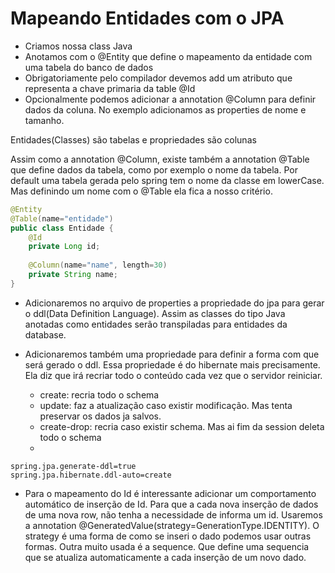 # Mapeando Entidades com o JPA

- Criamos nossa class Java
- Anotamos com o @Entity que define o mapeamento da entidade com uma tabela do banco de dados
- Obrigatoriamente pelo compilador devemos add um atributo que representa a chave primaria da table @Id
- Opcionalmente podemos adicionar a annotation @Column para definir dados da coluna. No exemplo adicionamos as properties
de nome e tamanho.

Entidades(Classes) são tabelas e propriedades são colunas

Assim como a annotation @Column, existe também a annotation @Table que define dados da tabela, como por exemplo o nome
da tabela. Por default uma tabela gerada pelo spring tem o nome da classe em lowerCase. Mas definindo um nome com o
@Table ela fica a nosso critério.
```java
@Entity
@Table(name="entidade")
public class Entidade {
    @Id
    private Long id;
    
    @Column(name="name", length=30)
    private String name;
}
```

- Adicionaremos no arquivo de properties a propriedade do jpa para gerar o ddl(Data Definition Language). Assim as
classes do tipo Java anotadas como entidades serão transpiladas para entidades da database.

- Adicionaremos também uma propriedade para definir a forma com que será gerado o ddl. Essa propriedade é do hibernate
mais precisamente. Ela diz que irá recriar todo o conteúdo cada vez que o servidor reiniciar.
    - create: recria todo o schema
    - update: faz a atualização caso existir modificação. Mas tenta preservar os dados ja salvos.
    - create-drop: recria caso existir schema. Mas ai fim da session deleta todo o schema
    - 
```properties
spring.jpa.generate-ddl=true
spring.jpa.hibernate.ddl-auto=create
```

- Para o mapeamento do Id é interessante adicionar um comportamento automático de inserção de Id. Para que a cada nova
inserção de dados de uma nova row, não tenha a necessidade de informa um id.
 Usaremos a annotation @GeneratedValue(strategy=GenerationType.IDENTITY). O strategy é uma forma de como se inseri o dado
podemos usar outras formas. Outra muito usada é a sequence. Que define uma sequencia que se atualiza automaticamente a
cada inserção de um novo dado.
